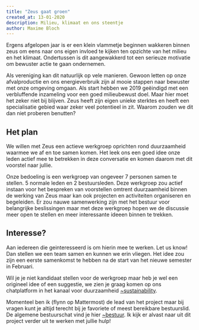 ```yaml
---
title: "Zeus gaat groen"
created_at: 13-01-2020
description: Milieu, klimaat en ons steentje
author: Maxime Bloch
---
```


Ergens afgelopen jaar is er een klein vlammetje beginnen wakkeren binnen zeus om eens naar ons eigen invloed te kijken ten opzichte van het milieu en het klimaat. Ondertussen is dit aangewakkerd tot een serieuze motivatie om bewuster actie te gaan ondernemen.

Als vereniging kan dit natuurlijk op vele manieren. Gewoon letten op onze afvalproductie en ons energieverbruik zijn al mooie stappen naar bewuster met onze omgeving omgaan. Als start hebben we 2019 geëindigd met een verbluffende inzameling voor een goed milieubewust doel. Maar hier moet het zeker niet bij blijven. Zeus heeft zijn eigen unieke sterktes en heeft een specialisatie gebied waar zeker veel potentieel in zit. Waarom zouden we dit dan niet proberen benutten?

## Het plan

We willen met Zeus een actieve werkgroep oprichten rond duurzaamheid waarmee we af en toe samen komen. Het leek ons een goed idee onze leden actief mee te betrekken in deze conversatie en komen daarom met dit voorstel naar jullie.

Onze bedoeling is een werkgroep van ongeveer 7 personen samen te stellen. 5 normale leden en 2 bestuursleden. Deze werkgroep zou actief instaan voor het bespreken van voorstellen omtrent duurzaamheid binnen de werking van Zeus maar kan ook projecten en activiteiten organiseren en begeleiden. Er zou nauwe samenwerking zijn met het bestuur voor belangrijke beslissingen maar met deze werkgroep hopen we de discussie meer open te stellen en meer interessante ideeen binnen te trekken.

## Interesse?

Aan iedereen die geinteresseerd is om hierin mee te werken. Let us know! Dan stellen we een team samen en kunnen we erin vliegen. Het idee zou zijn een eerste samenkomst te hebben na de start van het nieuwe semester in Februari.

Wil je je niet kandidaat stellen voor de werkgroep maar heb je wel een origineel idee of een suggestie, we zien je graag komen op ons chatplatform in het kanaal voor duurzaamheid [~sustainability][sustainmm].

Momenteel ben ik (flynn op Mattermost) de lead van het project maar bij vragen kunt je altijd terecht bij je favoriete of meest bereikbare bestuurslid. De algemene bestuurschat vind je hier [~bestuur][bestuurmm]. 
Ik kijk er alvast naar uit dit project verder uit te werken met jullie hulp!

[sustainmm]: https://mattermost.zeus.gent/zeus/channels/sustainability
[bestuurmm]: https://mattermost.zeus.gent/zeus/channels/bestuur
